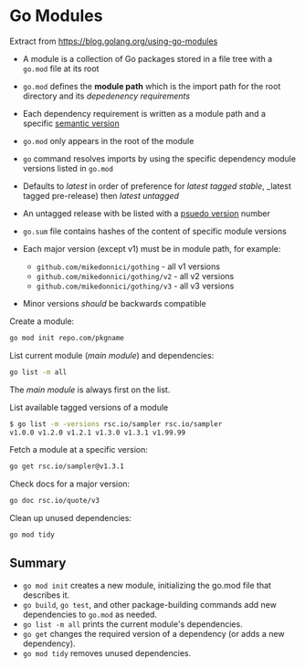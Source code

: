 # Go Modules

Extract from <https://blog.golang.org/using-go-modules>

- A module is a collection of Go packages stored in a file tree with a `go.mod` file at its root
- `go.mod` defines the **module path** which is the import path for the root directory and its _depedenency requirements_
- Each dependency requirement is written as a module path and a specific [semantic version](https://semver.org)
- `go.mod` only appears in the root of the module
- `go` command resolves imports by using the specific dependency module versions listed in `go.mod`
- Defaults to _latest_ in order of preference for _latest tagged stable_, _latest tagged pre-release) then _latest untagged_
- An untagged release with be listed with a [psuedo version](https://golang.org/cmd/go/#hdr-Pseudo_versions) number
- `go.sum` file contains hashes of the content of specific module versions
- Each major version (except v1) must be in module path, for example:

  - `github.com/mikedonnici/gothing` - all v1 versions
  - `github.com/mikedonnici/gothing/v2` - all v2 versions
  - `github.com/mikedonnici/gothing/v3` - all v3 versions

- Minor versions _should_ be backwards compatible

Create a module:

```bash
go mod init repo.com/pkgname
```

List current module (_main module_) and dependencies:

```bash
go list -m all
```

The _main module_ is always first on the list.

List available tagged versions of a module

```bash
$ go list -m -versions rsc.io/sampler rsc.io/sampler
v1.0.0 v1.2.0 v1.2.1 v1.3.0 v1.3.1 v1.99.99
```

Fetch a module at a specific version:

```bash
go get rsc.io/sampler@v1.3.1
```

Check docs for a major version:

```bash
go doc rsc.io/quote/v3
```

Clean up unused dependencies:

```bash
go mod tidy
```

## Summary

- `go mod init` creates a new module, initializing the go.mod file that describes it.
- `go build`, `go test`, and other package-building commands add new dependencies to `go.mod` as needed.
- `go list -m all` prints the current module's dependencies.
- `go get` changes the required version of a dependency (or adds a new dependency).
- `go mod tidy` removes unused dependencies.
